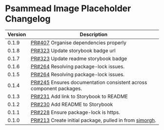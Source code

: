 # Psammead Image Placeholder Changelog

| Version | Description |
|---------|-------------|
| 0.1.9   | [PR#407](https://github.com/bbc/psammead/pull/407) Organise dependencies properly |
| 0.1.8   | [PR#323](https://github.com/bbc/psammead/pull/323) Update storybook badge url |
| 0.1.7   | [PR#323](https://github.com/BBC/psammead/pull/323) Update readme storybook badge |
| 0.1.6   | [PR#264](https://github.com/BBC/psammead/pull/319) Resolving package-lock issues. |
| 0.1.5   | [PR#264](https://github.com/BBC/psammead/pull/264) Resolving package-lock issues. |
| 0.1.4   | [PR#245](https://github.com/BBC-News/psammead/pull/245) Ensures documentation consistent across component packages. |
| 0.1.3   | [PR#231](https://github.com/BBC-News/psammead/pull/231) Add link to Storybook to README |
| 0.1.2   | [PR#230](https://github.com/BBC-News/psammead/pull/230) Add README to Storybook |
| 0.1.1   | [PR#228](https://github.com/BBC-News/psammead/pull/228) Ensure package-lock is https. |
| 0.1.0   | [PR#213](https://github.com/BBC-News/psammead/pull/213) Create initial package, pulled in from [simorgh](https://github.com/BBC-News/simorgh). |
